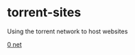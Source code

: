 torrent-sites
=============

Using the torrent network to host websites

[0 net](http://zeronet.io/)
